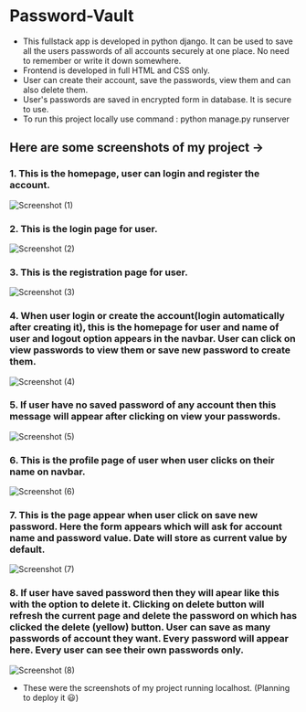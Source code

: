 # Password-Vault
- This fullstack app is developed in python django. It can be used to save all the users passwords of all accounts securely at one place.
  No need to remember or write it down somewhere.
- Frontend is developed in full HTML and CSS only.
- User can create their account, save the passwords, view them and can also delete them.
- User's passwords are saved in encrypted form in database. It is secure to use.
- To run this project locally use command  : python manage.py runserver

## Here are some screenshots of my project ->

### 1. This is the homepage, user can login and register the account.
![Screenshot (1)](https://user-images.githubusercontent.com/52347329/110246246-db84e200-7f8c-11eb-8c55-338b9fc3f86b.png)

### 2. This is the login page for user.
![Screenshot (2)](https://user-images.githubusercontent.com/52347329/110246291-1555e880-7f8d-11eb-9d2a-3378cd234328.png)

### 3. This is the registration page for user.
![Screenshot (3)](https://user-images.githubusercontent.com/52347329/110246314-27d02200-7f8d-11eb-8f66-6271d4a0ff69.png)

### 4. When user login or create the account(login automatically after creating it), this is the homepage for user and name of user and logout option appears in the navbar. User can click on view passwords to view them or save new password to create them.
![Screenshot (4)](https://user-images.githubusercontent.com/52347329/110246332-38809800-7f8d-11eb-85b4-895179224b15.png)

### 5. If user have no saved password of any account then this message will appear after clicking on view your passwords.
![Screenshot (5)](https://user-images.githubusercontent.com/52347329/110246388-6c5bbd80-7f8d-11eb-8385-1d74dcb3a379.png)

### 6. This is the profile page of user when user clicks on their name on navbar.
![Screenshot (6)](https://user-images.githubusercontent.com/52347329/110246465-b17fef80-7f8d-11eb-8f75-9a7e072a046a.png)

### 7. This is the page appear when user click on save new password. Here the form appears which will ask for account name and password value. Date will store as current value by default.
![Screenshot (7)](https://user-images.githubusercontent.com/52347329/110246501-d7a58f80-7f8d-11eb-8945-9191c06d6a69.png)

### 8. If user have saved password then they will apear like this with the option to delete it. Clicking on delete button will refresh the current page and delete the password on which has clicked the delete (yellow) button. User can save as many passwords of account they want. Every password will appear here. Every user can see their own passwords only.
![Screenshot (8)](https://user-images.githubusercontent.com/52347329/110246546-01f74d00-7f8e-11eb-9a24-8559790f6533.png)


- These were the screenshots of my project running localhost. (Planning to deploy it 😃)
